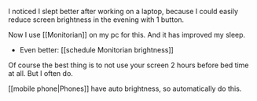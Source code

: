 I noticed I slept better after working on a laptop, because I could easily reduce screen brightness in the evening with 1 button. 

Now I use [[Monitorian]] on my pc for this. And it has improved my sleep.
- Even better: [[schedule Monitorian brightness]]

Of course the best thing is to not use your screen 2 hours before bed time at all. 
But I often do.

[[mobile phone|Phones]] have auto brightness, so automatically do this.
